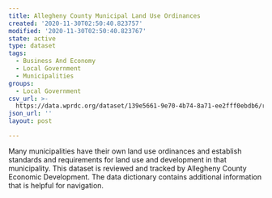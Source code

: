 ```yaml
---
title: Allegheny County Municipal Land Use Ordinances
created: '2020-11-30T02:50:40.823757'
modified: '2020-11-30T02:50:40.823767'
state: active
type: dataset
tags:
  - Business And Economy
  - Local Government
  - Municipalities
groups:
  - Local Government
csv_url: >-
  https://data.wprdc.org/dataset/139e5661-9e70-4b74-8a71-ee2fff0ebdb6/resource/5b77e35a-c5c6-4dbb-a936-818d2c5b2026/download/ordinance-reviews-july-2020.csv
json_url: ''
layout: post

---
```

Many municipalities have their own land use ordinances and establish standards and requirements for land use and development in that municipality. This dataset is reviewed and tracked by Allegheny County Economic Development. The data dictionary contains additional information that is helpful for navigation.
